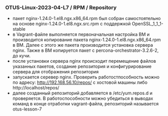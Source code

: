 ### OTUS-Linux-2023-04-L7 / RPM / Repository

* пакет nginx-1.24.0-1.el8.ngx.x86_64.rpm был собран самостоятельно на основе nginx-1.24.0-1.el8.ngx.src.rpm с поддержкой OpenSSL_1_1_1-stable
* в Vagrant-файле выполняется первоначальная настройка ВМ и производится копирование пакета nginx-1.24.0-1.el8.ngx.x86_64.rpm в ВМ. Далее с этого же пакета производится установка сервера nginx. Также в ВМ копируется пакет с percona-orchestrator-3.2.6-2, до кучи.
* после установки сервера nginx происходит перемещение файлов указанных пакетов, создание репозитория и конфигурирование сервера для отображения репозитория
* запускается серевер nginx. Проверить работостпособность можно по адресу: http://192.168.56.10/repos/ с хостовой машины либо http://localhost/repos/ 
* далее созданный репозиторий добавляется в /etc/yum.repos.d и проверяется. В работоспособности можно убедиться в выводах  команд в конце отработки vagrant-файла, репозиторий называется otus-lesson-7